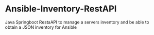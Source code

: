 # Ansible-Inventory-RestAPI
Java Springboot RestaAPI to manage a servers inventory and be able to obtain a JSON inventory for Ansible
